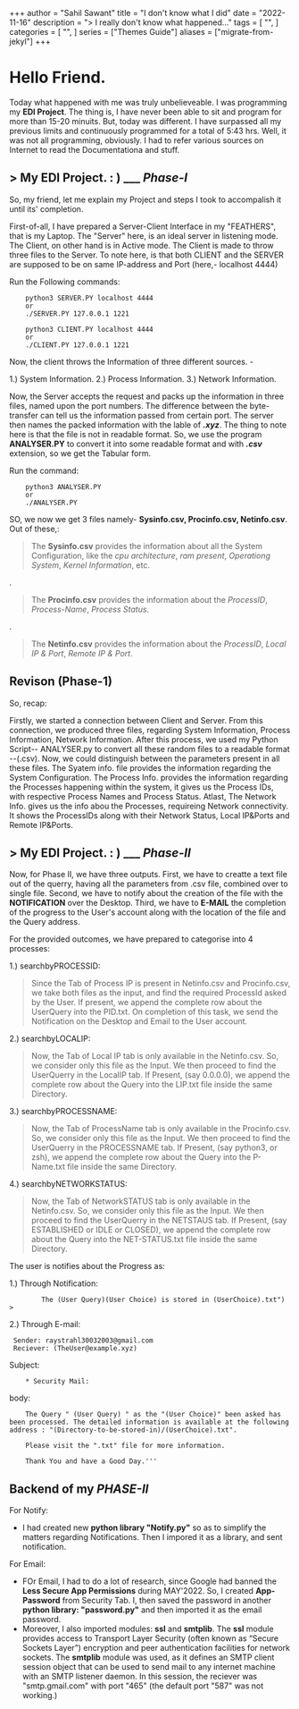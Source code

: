 +++
author = "Sahil Sawant"
title = "I don't know what I did"
date = "2022-11-16"
description = "> I really don't know what happened..."
tags = [
    "",
]
categories = [
    "",
]
series = ["Themes Guide"]
aliases = ["migrate-from-jekyl"]
+++

# Hello Friend.

Today what happened with me was truly unbelieveable. I was programming my **EDI Project**. 
The thing is, I have never been able to sit and program for more than 15-20 minuits.
But, today was different. I have surpassed all my previous limits and continuously programmed for a total of 5:43 hrs.
Well, it was not all programming, obviously. I had to refer various sources on Internet to read the Documentationa and stuff.

## > My EDI Project. : )   ___ _Phase-I_

So, my friend, let me explain my Project and steps I took to accompalish it until its' completion.

First-of-all, I have prepared a Server-Client Interface in my "FEATHERS", that is my Laptop. The "Server" here, is an ideal server in listening mode.
The Client, on other hand is in Active mode. The Client is made to throw three files to the Server. To note here, is that both CLIENT and the SERVER are supposed to be on same IP-address and Port (here,- localhost 4444)

Run the Following commands:
    
        python3 SERVER.PY localhost 4444
        or
        ./SERVER.PY 127.0.0.1 1221
        
        python3 CLIENT.PY localhost 4444
        or
        ./CLIENT.PY 127.0.0.1 1221

Now, the client throws the Information of three different sources. - 

  1.) System Information.
  2.) Process Information.
  3.) Network Information.
    
Now, the Server accepts the request and packs up the information in three files, named upon the port numbers.
The difference between the byte-transfer can tell us the information passed from certain port.
The server then names the packed information with the lable of ***.xyz***. The thing to note here is that the file is not in readable format.
So, we use the program **ANALYSER.PY** to convert it into some readable format and with ***.csv*** extension, so we get the Tabular form.

Run the command: 
        
        python3 ANALYSER.PY
        or
        ./ANALYSER.PY

SO, we now we get 3 files namely- **Sysinfo.csv, Procinfo.csv, Netinfo.csv**. Out of these,:
    
> The **Sysinfo.csv** provides the information about all the System Configuration, like the _cpu architecture_, _ram present_, _Operationg System_, _Kernel Information_, etc.

.

> The **Procinfo.csv** provides the information about the _ProcessID_, _Process-Name_, _Process Status_. 

.

> The **Netinfo.csv** provides the information about the _ProcessID_, _Local IP & Port_, _Remote IP & Port_.


## Revison (Phase-1)

So, recap: 

Firstly, we started a connection between Client and Server. From this connection, we produced three files, regarding System Information, Process Information, Network Information. After this process, we used my Python Script-- ANALYSER.py to convert all these random files to a readable format --(.csv). Now, we could distinguish between the parameters present in all these files. The Syatem info. file provides the information regarding the System Configuration. The Process Info. provides the information regarding the Processes happening within the system, it gives us the Process IDs, with respective Process Names and Process Status. Atlast, The Network Info. gives us the info abou the Processes, requireing Network connectivity. It shows the ProcessIDs along with their Network Status, Local IP&Ports and Remote IP&Ports.


## > My EDI Project. : )   ___ _Phase-II_

Now, for Phase II, we have three outputs. First, we have to creatte a text file out of the querry, having all the parameters from .csv file, combined over to single file. Second, we have to notify about the creation of the file with the **NOTIFICATION** over the Desktop. Third, we have to **E-MAIL** the completion of the progress to the User's account along with the location of the file and the Query address.

For the provided outcomes, we have prepared to categorise into 4 processes:

1.) searchbyPROCESSID:
        
> Since the Tab of Process IP is present in Netinfo.csv and Procinfo.csv, we take both files as the input, and find the required ProcessId asked by the User. If present, we append the complete row about the UserQuery into the PID.txt. On completion of this task, we send the Notification on the Desktop and Email to the User account.

2.) searchbyLOCALIP:
        
> Now, the Tab of Local IP tab is only available in the Netinfo.csv. So, we consider only this file as the Input. We then proceed to find the UserQuerry in the LocalIP tab. If Present, (say 0.0.0.0), we append the complete row about the Query into the LIP.txt file inside the same Directory.

3.) searchbyPROCESSNAME:
        
> Now, the Tab of ProcessName tab is only available in the Procinfo.csv. So, we consider only this file as the Input. We then proceed to find the UserQuerry in the PROCESSNAME tab. If Present, (say python3, or zsh), we append the complete row about the Query into the P-Name.txt file inside the same Directory.

4.) searchbyNETWORKSTATUS:
    
> Now, the Tab of NetworkSTATUS tab is only available in the Netinfo.csv. So, we consider only this file as the Input. We then proceed to find the UserQuerry in the NETSTAUS tab. If Present, (say ESTABLISHED or IDLE or CLOSED), we append the complete row about the Query into the NET-STATUS.txt file inside the same Directory.
        
The user is notifies about the Progress as:

1.) Through Notification:

            The (User Query)(User Choice) is stored in (UserChoice).txt")  >

2.) Through E-mail:

     Sender: raystrahl30032003@gmail.com
     Reciever: (TheUser@example.xyz)

Subject:

        * Security Mail:
body:

        The Query " (User Query) " as the "(User Choice)" been asked has been processed. The detailed information is available at the following address : "(Directory-to-be-stored-in)/(UserChoice).txt". 

        Please visit the ".txt" file for more information. 

        Thank You and have a Good Day.'''

## Backend of my _PHASE-II_

For Notify:

- I had created new **python library "Notify.py"** so as to simplify the matters regarding Notifications. Then I impored it as a library, and sent notification.
    
For Email:

- FOr Email, I had to do a lot of research, since Google had banned the **Less Secure App Permissions** during MAY'2022. So, I created **App-Password** from Security Tab. I, then saved the password in another **python library: "password.py"** and then imported it as the email password. 
- Moreover, I also imported modules: **ssl** and **smtplib**. The **ssl** module provides access to Transport Layer Security (often known as “Secure Sockets Layer”) encryption and peer authentication facilities for network sockets. The **smtplib** module  was used, as it defines an SMTP client session object that can be used to send mail to any internet machine with an SMTP listener daemon. In this session, the reciever was "smtp.gmail.com" with port "465" (the default port "587" was not working.)
